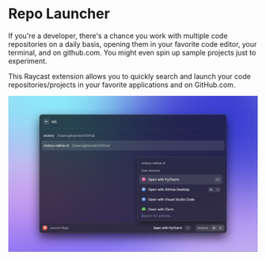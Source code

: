# Repo Launcher

If you're a developer, there's a chance you work with multiple code repositories on a daily basis, opening them in your favorite code editor, your terminal, and on github.com. You might even spin up sample projects just to experiment.

This Raycast extension allows you to quickly search and launch your code repositories/projects in your favorite applications and on GitHub.com.

![Repo Launcher Example](./metadata/repo-launcher-1.png)